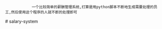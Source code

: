                一个比较简单的薪酬管理系统,打算是用python脚本不断地生成需要处理的员工,然后使用这个程序的人就不断的处理即可
#   s a l a r y - s y s t e m  
      
 